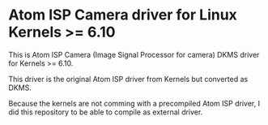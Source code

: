 # Atom ISP Camera driver for Linux Kernels >= 6.10
This is Atom ISP Camera (Image Signal Processor for camera) DKMS driver for Kernels >= 6.10.

This driver is the original Atom ISP driver from Kernels but converted as DKMS.

Because the kernels are not comming with a precompiled Atom ISP driver, I did this repository to be able to compile as external driver.
